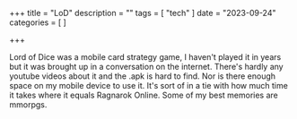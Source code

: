 +++
title = "LoD"
description = ""
tags = [
 "tech"
]
date = "2023-09-24"
categories = [
]

+++

Lord of Dice was a mobile card strategy game, I haven't played it in years but it was brought up in a conversation on the internet. There's hardly any youtube videos about it and the .apk is hard to find. Nor is there enough space on my mobile device to use it. It's sort of in a tie with how much time it takes where it equals Ragnarok Online. Some of my best memories are mmorpgs.
